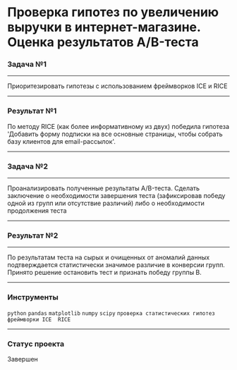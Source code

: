 # Проверка гипотез по увеличению выручки в интернет-магазине. Оценка результатов A/B-теста

### Задача №1
_____
Приоритезировать гипотезы с использованием фреймворков ICE и RICE

___
### Результат №1
По методу RICE (как более информативному из двух) победила гипотеза   'Добавить форму подписки на все основные страницы, чтобы собрать базу клиентов для email-рассылок'.
______
### Задача №2
____
Проанализировать полученные результаты A/B-теста.
Сделать заключение о необходимости завершения теста (зафиксировав победу одной из групп или отсутствие различий)  либо о необходимости продолжения теста 

_________
### Результат №2
__________

По результатам теста на сырых и очищенных от аномалий данных  подтверждается статистически значимое различие в конверсии групп. Принято решение остановить тест и признать победу группы В.
___

### Инструменты
`python` `pandas` `matplotlib` `numpy` `scipy` `проверка статистических гипотез` `фреймворки ICE  RICE`
___
### Статус проекта

Завершен
       